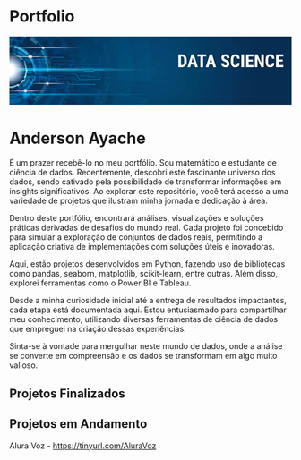 # Portfolio

![Screenshot](image.png)


# Anderson Ayache

É um prazer recebê-lo no meu portfólio. Sou matemático e estudante de ciência de dados. Recentemente, descobri este fascinante universo dos dados, sendo cativado pela possibilidade de transformar informações em insights significativos. Ao explorar este repositório, você terá acesso a uma variedade de projetos que ilustram minha jornada e dedicação à área.

Dentro deste portfólio, encontrará análises, visualizações e soluções práticas derivadas de desafios do mundo real. Cada projeto foi concebido para simular a exploração de conjuntos de dados reais, permitindo a aplicação criativa de implementações com soluções úteis e inovadoras.

Aqui, estão projetos desenvolvidos em Python, fazendo uso de bibliotecas como pandas, seaborn, matplotlib, scikit-learn, entre outras. Além disso, explorei ferramentas como o Power BI e Tableau.

Desde a minha curiosidade inicial até a entrega de resultados impactantes, cada etapa está documentada aqui. Estou entusiasmado para compartilhar meu conhecimento, utilizando diversas ferramentas de ciência de dados que empreguei na criação dessas experiências.

Sinta-se à vontade para mergulhar neste mundo de dados, onde a análise se converte em compreensão e os dados se transformam em algo muito valioso.


## Projetos Finalizados


## Projetos em Andamento
Alura Voz - https://tinyurl.com/AluraVoz

